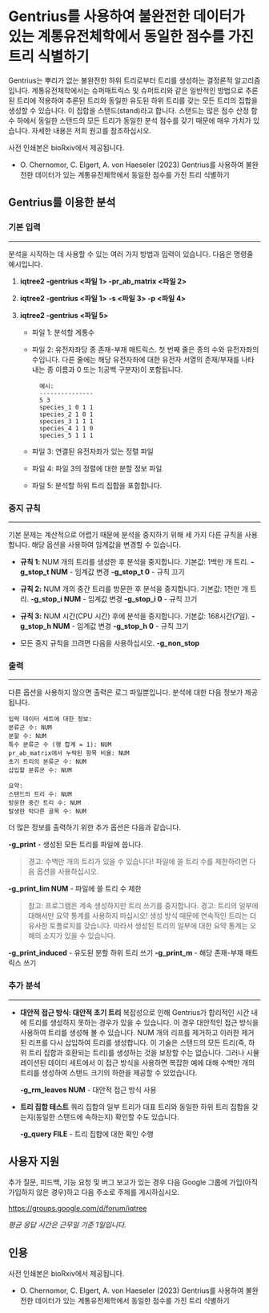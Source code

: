 Gentrius를 사용하여 불완전한 데이터가 있는 계통유전체학에서 동일한 점수를 가진 트리 식별하기
=======

Gentrius는 뿌리가 없는 불완전한 하위 트리로부터 트리를 생성하는 결정론적 알고리즘입니다. 계통유전체학에서는 슈퍼매트릭스 및 슈퍼트리와 같은 일반적인 방법으로 추론된 트리에 적용하여 추론된 트리와 동일한 유도된 하위 트리를 갖는 모든 트리의 집합을 생성할 수 있습니다. 이 집합을 스탠드(stand)라고 합니다. 스탠드는 많은 점수 산정 함수 하에서 동일한 스탠드의 모든 트리가 동일한 분석 점수를 갖기 때문에 매우 가치가 있습니다. 자세한 내용은 저희 원고를 참조하십시오.

사전 인쇄본은 bioRxiv에서 제공됩니다.
* O. Chernomor, C. Elgert, A. von Haeseler (2023) Gentrius를 사용하여 불완전한 데이터가 있는 계통유전체학에서 동일한 점수를 가진 트리 식별하기

Gentrius를 이용한 분석
-----------------------
### 기본 입력
-----
분석을 시작하는 데 사용할 수 있는 여러 가지 방법과 입력이 있습니다. 다음은 명령줄 예시입니다.

1.  __iqtree2 -gentrius <파일 1> -pr_ab_matrix <파일 2>__
2.  __iqtree2 -gentrius <파일 1> -s <파일 3> -p <파일 4>__
3.  __iqtree2 -gentrius <파일 5>__

    - 파일 1: 분석할 계통수

    - 파일 2: 유전자좌당 종 존재-부재 매트릭스. 첫 번째 줄은 종의 수와 유전자좌의 수입니다. 다른 줄에는 해당 유전자좌에 대한 유전자 서열의 존재/부재를 나타내는 종 이름과 0 또는 1(공백 구분자)이 포함됩니다.

            예시:
            ---------------
            5 3
            species_1 0 1 1
            species_2 1 0 1
            species_3 1 1 1
            species_4 1 1 0
            species_5 1 1 1

    - 파일 3: 연결된 유전자좌가 있는 정렬 파일
    - 파일 4: 파일 3의 정렬에 대한 분할 정보 파일
    - 파일 5: 분석할 하위 트리 집합을 포함합니다.

### 중지 규칙
-----
기본 문제는 계산적으로 어렵기 때문에 분석을 중지하기 위해 세 가지 다른 규칙을 사용합니다. 해당 옵션을 사용하여 임계값을 변경할 수 있습니다.

- __규칙 1:__ NUM 개의 트리를 생성한 후 분석을 중지합니다. 기본값: 1백만 개 트리.
         __-g_stop_t NUM__  - 임계값 변경
         __-g_stop_t 0__  - 규칙 끄기

- __규칙 2:__ NUM 개의 중간 트리를 방문한 후 분석을 중지합니다. 기본값: 1천만 개 트리.
         __-g_stop_i NUM__  - 임계값 변경
         __-g_stop_i 0__  - 규칙 끄기

- __규칙 3:__ NUM 시간(CPU 시간) 후에 분석을 중지합니다. 기본값: 168시간(7일).
         __-g_stop_h NUM__  - 임계값 변경
         __-g_stop_h 0__  - 규칙 끄기

- 모든 중지 규칙을 끄려면 다음을 사용하십시오.
         __-g_non_stop__


### 출력
-----
다른 옵션을 사용하지 않으면 출력은 로그 파일뿐입니다. 분석에 대한 다음 정보가 제공됩니다.

    입력 데이터 세트에 대한 정보:
    분류군 수: NUM
    분할 수: NUM
    특수 분류군 수 (행 합계 = 1): NUM
    pr_ab_matrix에서 누락된 항목 비율: NUM
    초기 트리의 분류군 수: NUM
    삽입할 분류군 수: NUM

    요약:
    스탠드의 트리 수: NUM
    방문한 중간 트리 수: NUM
    발생한 막다른 골목 수: NUM


더 많은 정보를 출력하기 위한 추가 옵션은 다음과 같습니다.

__-g_print__    - 생성된 모든 트리를 파일에 씁니다.
>경고: 수백만 개의 트리가 있을 수 있습니다! 파일에 쓸 트리 수를 제한하려면 다음 옵션을 사용하십시오.

__-g_print_lim NUM__  - 파일에 쓸 트리 수 제한
>참고: 프로그램은 계속 생성하지만 트리 쓰기를 중지합니다.
>경고: 트리의 일부에 대해서만 요약 통계를 사용하지 마십시오! 생성 방식 때문에 연속적인 트리는 더 유사한 토폴로지를 갖습니다. 따라서 생성된 트리의 일부에 대한 요약 통계는 오해의 소지가 있을 수 있습니다.

__-g_print_induced__  - 유도된 분할 하위 트리 쓰기
__-g_print_m__ - 해당 존재-부재 매트릭스 쓰기


### 추가 분석
-----

* __대안적 접근 방식: 대안적 초기 트리__
복잡성으로 인해 Gentrius가 합리적인 시간 내에 트리를 생성하지 못하는 경우가 있을 수 있습니다. 이 경우 대안적인 접근 방식을 사용하여 트리를 생성해 볼 수 있습니다. NUM 개의 리프를 제거하고 이러한 제거된 리프를 다시 삽입하여 트리를 생성합니다. 이 기술은 스탠드의 모든 트리(즉, 하위 트리 집합과 호환되는 트리)를 생성하는 것을 보장할 수는 없습니다. 그러나 시뮬레이션된 데이터 세트에서 이 접근 방식을 사용하면 복잡한 예에 대해 수백만 개의 트리를 생성하여 스탠드 크기의 하한을 제공할 수 있었습니다.

    __-g_rm_leaves NUM__   - 대안적 접근 방식 사용

* __트리 집합 테스트__
쿼리 집합의 일부 트리가 대표 트리와 동일한 하위 트리 집합을 갖는지(동일한 스탠드에 속하는지) 확인할 수도 있습니다.

    __-g_query FILE__  - 트리 집합에 대한 확인 수행


사용자 지원
------------
추가 질문, 피드백, 기능 요청 및 버그 보고가 있는 경우 다음 Google 그룹에 가입(아직 가입하지 않은 경우)하고 다음 주소로 주제를 게시하십시오.

<https://groups.google.com/d/forum/iqtree>

_평균 응답 시간은 근무일 기준 1일입니다._

인용
---------
사전 인쇄본은 bioRxiv에서 제공됩니다.
* O. Chernomor, C. Elgert, A. von Haeseler (2023) Gentrius를 사용하여 불완전한 데이터가 있는 계통유전체학에서 동일한 점수를 가진 트리 식별하기
